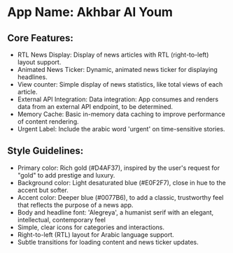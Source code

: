 # **App Name**: Akhbar Al Youm

## Core Features:

- RTL News Display: Display of news articles with RTL (right-to-left) layout support.
- Animated News Ticker: Dynamic, animated news ticker for displaying headlines.
- View counter: Simple display of news statistics, like total views of each article.
- External API Integration: Data integration: App consumes and renders data from an external API endpoint, to be determined.
- Memory Cache: Basic in-memory data caching to improve performance of content rendering.
- Urgent Label: Include the arabic word 'urgent' on time-sensitive stories.

## Style Guidelines:

- Primary color: Rich gold (#D4AF37), inspired by the user's request for "gold" to add prestige and luxury.
- Background color: Light desaturated blue (#E0F2F7), close in hue to the accent but softer.
- Accent color: Deeper blue (#0077B6), to add a classic, trustworthy feel that reflects the purpose of a news app. 
- Body and headline font: 'Alegreya', a humanist serif with an elegant, intellectual, contemporary feel
- Simple, clear icons for categories and interactions.
- Right-to-left (RTL) layout for Arabic language support.
- Subtle transitions for loading content and news ticker updates.